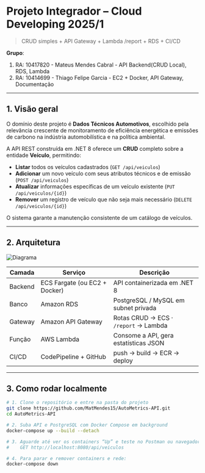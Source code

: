 # Projeto Integrador – Cloud Developing 2025/1

> CRUD simples + API Gateway + Lambda /report + RDS + CI/CD

**Grupo**:
1. RA: 10417820 - Mateus Mendes Cabral - API Backend(CRUD Local), RDS, Lambda
1. RA: 10414699 - Thiago Felipe Garcia - EC2 + Docker, API Gateway, Documentação

---

## 1. Visão geral

O domínio deste projeto é **Dados Técnicos Automotivos**, escolhido pela relevância crescente de monitoramento de eficiência energética e emissões de carbono na indústria automobilística e na política ambiental. 

A API REST construída em .NET 8 oferece um **CRUD** completo sobre a entidade **Veículo**, permitindo:

- **Listar** todos os veículos cadastrados (`GET /api/veiculos`)  
- **Adicionar** um novo veículo com seus atributos técnicos e de emissão (`POST /api/veiculos`)  
- **Atualizar** informações específicas de um veículo existente (`PUT /api/veiculos/{id}`)  
- **Remover** um registro de veículo que não seja mais necessário (`DELETE /api/veiculos/{id}`)  

O sistema garante a manutenção consistente de um catálogo de veículos.

---

## 2. Arquitetura

![Diagrama](docs/arquitetura.png)

| Camada | Serviço | Descrição |
|--------|---------|-----------|
| Backend | ECS Fargate (ou EC2 + Docker) | API containerizada em .NET 8 |
| Banco   | Amazon RDS              | PostgreSQL / MySQL em subnet privada |
| Gateway | Amazon API Gateway      | Rotas CRUD → ECS · `/report` → Lambda |
| Função  | AWS Lambda              | Consome a API, gera estatísticas JSON |
| CI/CD   | CodePipeline + GitHub   | push → build → ECR → deploy |

---

## 3. Como rodar localmente

```bash
# 1. Clone o repositório e entre na pasta do projeto
git clone https://github.com/MatMendes15/AutoMetrics-API.git
cd AutoMetrics-API

# 2. Suba API e PostgreSQL com Docker Compose em background
docker-compose up --build --detach

# 3. Aguarde até ver os containers “Up” e teste no Postman ou navegador:
#    GET http://localhost:8080/api/veiculos

# 4. Para parar e remover containers e rede:
docker-compose down
